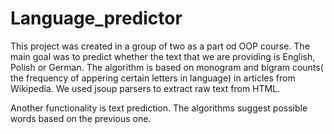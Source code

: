 # Language_predictor

This project was created in a group of two as a part od OOP course. The main goal was to predict whether the text that we are providing is
English, Polish or German. The algorithm is based on monogram and bigram counts( the frequency of appering certain letters in language) in articles from Wikipedia. We used jsoup parsers to extract raw text from HTML.

Another functionality is text prediction. The algorithms suggest possible words based on the previous one.

